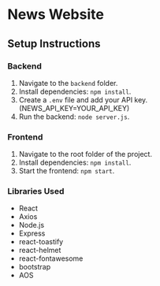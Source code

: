 # News Website

## Setup Instructions

### Backend

1. Navigate to the `backend` folder.
2. Install dependencies: `npm install`.
3. Create a `.env` file and add your API key. (NEWS_API_KEY=YOUR_API_KEY)
4. Run the backend: `node server.js`.

### Frontend

1. Navigate to the root folder of the project.
2. Install dependencies: `npm install`.
3. Start the frontend: `npm start`.

### Libraries Used

- React
- Axios
- Node.js
- Express
- react-toastify
- react-helmet
- react-fontawesome
- bootstrap
- AOS
